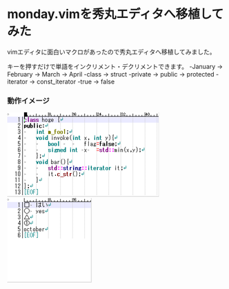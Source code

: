﻿monday.vimを秀丸エディタへ移植してみた
========

vimエディタに面白いマクロがあったので秀丸エディタへ移植してみました。

キーを押すだけで単語をインクリメント・デクリメントできます。
-January → February → March → April
-class → struct
-private → public → protected
-iterator → const_iterator
-true → false

### 動作イメージ ###
![Alt text](https://github.com/ohtorii/switch_word/blob/master/switch_word_a.gif)
![Alt text](https://github.com/ohtorii/switch_word/blob/master/switch_word_b.gif)
